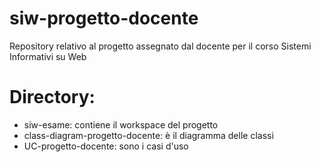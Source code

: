 # siw-progetto-docente
Repository relativo al progetto assegnato dal docente per il corso Sistemi Informativi su Web
# Directory:
- siw-esame: contiene il workspace del progetto
- class-diagram-progetto-docente: è il diagramma delle classi
- UC-progetto-docente: sono i casi d'uso
